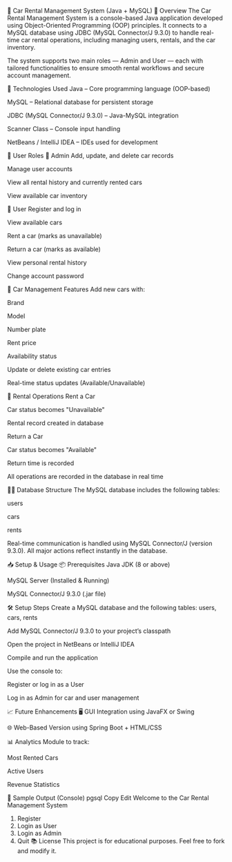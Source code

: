 🚗 Car Rental Management System (Java + MySQL)
📝 Overview
The Car Rental Management System is a console-based Java application developed using Object-Oriented Programming (OOP) principles. It connects to a MySQL database using JDBC (MySQL Connector/J 9.3.0) to handle real-time car rental operations, including managing users, rentals, and the car inventory.

The system supports two main roles — Admin and User — each with tailored functionalities to ensure smooth rental workflows and secure account management.

🔧 Technologies Used
Java – Core programming language (OOP-based)

MySQL – Relational database for persistent storage

JDBC (MySQL Connector/J 9.3.0) – Java-MySQL integration

Scanner Class – Console input handling

NetBeans / IntelliJ IDEA – IDEs used for development

🔑 User Roles
👤 Admin
Add, update, and delete car records

Manage user accounts

View all rental history and currently rented cars

View available car inventory

🙋 User
Register and log in

View available cars

Rent a car (marks as unavailable)

Return a car (marks as available)

View personal rental history

Change account password

🚗 Car Management Features
Add new cars with:

Brand

Model

Number plate

Rent price

Availability status

Update or delete existing car entries

Real-time status updates (Available/Unavailable)

🧾 Rental Operations
Rent a Car

Car status becomes "Unavailable"

Rental record created in database

Return a Car

Car status becomes "Available"

Return time is recorded

All operations are recorded in the database in real time

👨‍💻 Database Structure
The MySQL database includes the following tables:

users

cars

rents

Real-time communication is handled using MySQL Connector/J (version 9.3.0). All major actions reflect instantly in the database.

📥 Setup & Usage
📦 Prerequisites
Java JDK (8 or above)

MySQL Server (Installed & Running)

MySQL Connector/J 9.3.0 (.jar file)

🛠️ Setup Steps
Create a MySQL database and the following tables: users, cars, rents

Add MySQL Connector/J 9.3.0 to your project’s classpath

Open the project in NetBeans or IntelliJ IDEA

Compile and run the application

Use the console to:

Register or log in as a User

Log in as Admin for car and user management

📈 Future Enhancements
🖥️ GUI Integration using JavaFX or Swing

🌐 Web-Based Version using Spring Boot + HTML/CSS

📊 Analytics Module to track:

Most Rented Cars

Active Users

Revenue Statistics

📌 Sample Output (Console)
pgsql
Copy
Edit
Welcome to the Car Rental Management System
1. Register
2. Login as User
3. Login as Admin
4. Quit
📚 License
This project is for educational purposes. Feel free to fork and modify it.
